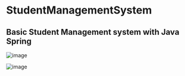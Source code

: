 # StudentManagementSystem
## Basic Student Management system with Java Spring
 ![image](https://user-images.githubusercontent.com/91620498/206718994-1789c9f0-af3d-47bf-bf9b-22ec9b51aee0.png)
 

 ![image](https://user-images.githubusercontent.com/91620498/206720366-b858fded-f1d6-49c3-b306-931a94b24283.png)


